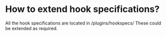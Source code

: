 # How to extend hook specifications?

All the hook specifications are located in /plugins/hookspecs/
These could be extended as required.
